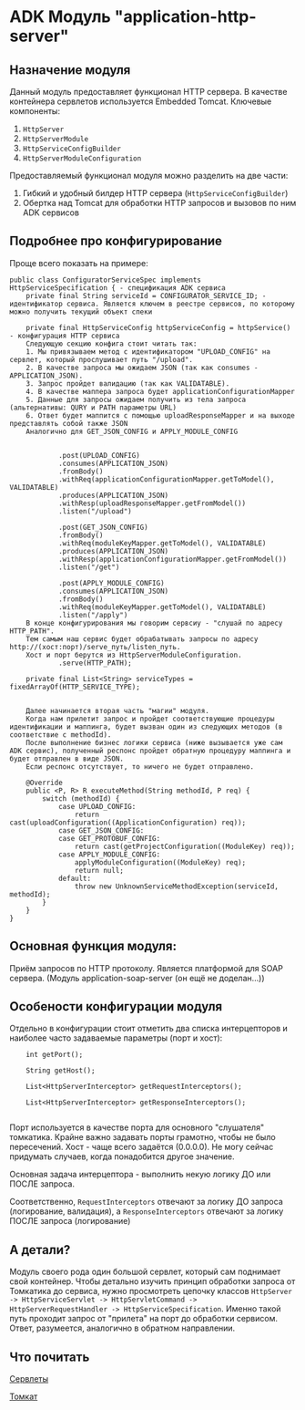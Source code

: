 # ADK Модуль "application-http-server"

## Назначение модуля
Данный модуль предоставляет функционал HTTP сервера. В качестве контейнера сервлетов используется Embedded Tomcat.
Ключевые компоненты:

1. `HttpServer`
2. `HttpServerModule`
3. `HttpServiceConfigBuilder`
4. `HttpServerModuleConfiguration`

Предоставляемый функционал модуля можно разделить на две части:

1. Гибкий и удобный билдер HTTP сервера (`HttpServiceConfigBuilder`)
2. Обертка над Tomcat для обработки HTTP запросов и вызовов по ним ADK сервисов

## Подробнее про конфигурирование

Проще всего показать на примере:
```
public class ConfiguratorServiceSpec implements HttpServiceSpecification { - спецификация ADK сервиса 
    private final String serviceId = CONFIGURATOR_SERVICE_ID; - идентификатор сервиса. Является ключем в реестре сервисов, по которому можно получить текущий объект спеки

    private final HttpServiceConfig httpServiceConfig = httpService() - конфигурация HTTP сервиса
    Следующую секцию конфига стоит читать так:
    1. Мы привязываем метод с идентификатором "UPLOAD_CONFIG" на сервлет, который прослушивает путь "/upload".
    2. В качестве запроса мы ожидаем JSON (так как consumes - APPLICATION_JSON).
    3. Запрос пройдет валидацию (так как VALIDATABLE).
    4. В качестве маппера запроса будет applicationConfigurationMapper
    5. Данные для запросы ожидаем получить из тела запроса (альтернативы: QURY и PATH параметры URL)
    6. Ответ будет маппится с помощью uploadResponseMapper и на выходе представлять собой также JSON
    Аналогично для GET_JSON_CONFIG и APPLY_MODULE_CONFIG
                 
             
            .post(UPLOAD_CONFIG) 
            .consumes(APPLICATION_JSON)
            .fromBody()
            .withReq(applicationConfigurationMapper.getToModel(), VALIDATABLE)
            .produces(APPLICATION_JSON)
            .withResp(uploadResponseMapper.getFromModel())
            .listen("/upload")

            .post(GET_JSON_CONFIG)
            .fromBody()
            .withReq(moduleKeyMapper.getToModel(), VALIDATABLE)
            .produces(APPLICATION_JSON)
            .withResp(applicationConfigurationMapper.getFromModel())
            .listen("/get")

            .post(APPLY_MODULE_CONFIG)
            .consumes(APPLICATION_JSON)
            .fromBody()
            .withReq(moduleKeyMapper.getToModel(), VALIDATABLE)
            .listen("/apply")
    В конце конфигурирования мы говорим сервсиу - "слушай по адресу HTTP_PATH".
    Тем самым наш сервис будет обрабатывать запросы по адресу http://(хост:порт)/serve_путь/listen_путь.
    Хост и порт берутся из HttpServerModuleConfiguration.
            .serve(HTTP_PATH);

    private final List<String> serviceTypes = fixedArrayOf(HTTP_SERVICE_TYPE);


    Далее начинается вторая часть "магии" модуля.
    Когда нам прилетит запрос и пройдет соответствующие процедуры идентификации и маппинга, будет вызван один из следующих методов (в соответствие с methodId).
    После выполнение бизнес логики сервиса (ниже вызывается уже сам ADK сервис), полученный респонс пройдет обратную процедуру маппинга и будет отправлен в виде JSON.
    Если респонс отсутствует, то ничего не будет отправлено. 
  
    @Override
    public <P, R> R executeMethod(String methodId, P req) {
        switch (methodId) {
            case UPLOAD_CONFIG:
                return cast(uploadConfiguration((ApplicationConfiguration) req));
            case GET_JSON_CONFIG:
            case GET_PROTOBUF_CONFIG:
                return cast(getProjectConfiguration((ModuleKey) req));
            case APPLY_MODULE_CONFIG:
                applyModuleConfiguration((ModuleKey) req);
                return null;
            default:
                throw new UnknownServiceMethodException(serviceId, methodId);
        }
    }
}
```

## Основная функция модуля:
Приём запросов по HTTP протоколу.
Является платформой для SOAP сервера. (Модуль application-soap-server (он ещё не доделан...))

## Особености конфигурации модуля
Отдельно в конфигурации стоит отметить два списка интерцепторов и наиболее часто задаваемые параметры (порт и хост):
```
    int getPort();

    String getHost();

    List<HttpServerInterceptor> getRequestInterceptors();

    List<HttpServerInterceptor> getResponseInterceptors();


```
Порт используется в качестве порта для основного "слушателя" томкатика. Крайне важно задавать порты грамотно, чтобы не было пересечений.
Хост - чаще всего задаётся (0.0.0.0). Не могу сейчас придумать случаев, когда понадобится другое значение.  

Основная задача интерцептора - выполнить некую логику ДО или ПОСЛЕ запроса.

Соответственно, `RequestInterceptors` отвечают за логику ДО запроса (логирование, валидация), а
`ResponseInterceptors` отвечают за логику ПОСЛЕ запроса (логирование)

## А детали?
Модуль своего рода один большой сервлет, который сам поднимает свой контейнер.
Чтобы детально изучить принцип обработки запроса от Томкатика до сервиса, нужно просмотреть цепочку классов
`HttpServer -> HttpServiceServlet -> HttpServletCommand -> HttpServerRequestHandler -> HttpServiceSpecification`.
Именно такой путь проходит запрос от "прилета" на порт до обработки сервисом.
Ответ, разумеется, аналогично в обратном направлении.

## Что почитать
[Сервлеты](http://java-course.ru/student/book1/servlet/)

[Томкат](https://tomcat.apache.org/tomcat-9.0-doc/index.html)

